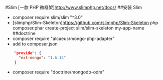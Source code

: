 #Slim
[一款 PHP 微框架]http://www.slimphp.net/docs/
##安装 Slim
* composer require slim/slim "^3.0"
* [slimphp/Slim-Skeleton]https://github.com/slimphp/Slim-Skeleton
php composer.phar create-project slim/slim-skeleton my-app-name
##doctrine
* composer require "alcaeus/mongo-php-adapter"
* add to composer.json
```json
    "provide": {
      "ext-mongo": "1.6.14"
    }
  ```
* composer require "doctrine/mongodb-odm"
